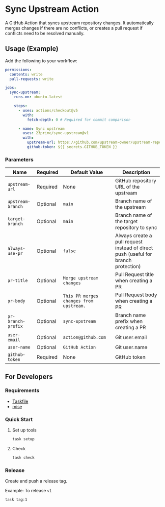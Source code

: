 # Sync Upstream Action

A GitHub Action that syncs upstream repository changes. It automatically merges changes if there are no conflicts, or creates a pull request if conflicts need to be resolved manually.

## Usage (Example)

Add the following to your workflow:

```yaml
permissions:
  contents: write
  pull-requests: write

jobs:
  sync-upstream:
    runs-on: ubuntu-latest

    steps:
      - uses: actions/checkout@v5
        with:
          fetch-depth: 0 # Required for commit comparison

      - name: Sync upstream
        uses: 23prime/sync-upstream@v1
        with:
          upstream-url: https://github.com/upstream-owner/upstream-repo.git
          github-token: ${{ secrets.GITHUB_TOKEN }}
```

### Parameters

| Name                | Required | Default Value                                    | Description                                            |
|---------------------|----------|--------------------------------------------------|--------------------------------------------------------|
| `upstream-url`      | Required | None                                             | GitHub repository URL of the upstream                  |
| `upstream-branch`   | Optional | `main`                                           | Branch name of the upstream                            |
| `target-branch`     | Optional | `main`                                           | Branch name of the target repository to sync          |
| `always-use-pr`     | Optional | `false`                                          | Always create a pull request instead of direct push (useful for branch protection) |
| `pr-title`          | Optional | `Merge upstream changes`                         | Pull Request title when creating a PR                 |
| `pr-body`           | Optional | `This PR merges changes from upstream.`          | Pull Request body when creating a PR                  |
| `pr-branch-prefix`  | Optional | `sync-upstream`                                  | Branch name prefix when creating a PR                 |
| `user-email`        | Optional | `action@github.com`                              | Git user.email                                         |
| `user-name`         | Optional | `GitHub Action`                                  | Git user.name                                          |
| `github-token`      | Required | None                                             | GitHub token                                           |

## For Developers

### Requirements

- [Taskfile](https://taskfile.dev/)
- [mise](https://mise.jdx.dev/)

### Quick Start

1. Set up tools

    ```bash
    task setup
    ```

2. Check

    ```bash
    task check
    ```

### Release

Create and push a release tag.

Example: To release `v1`

```bash
task tag:1
```
